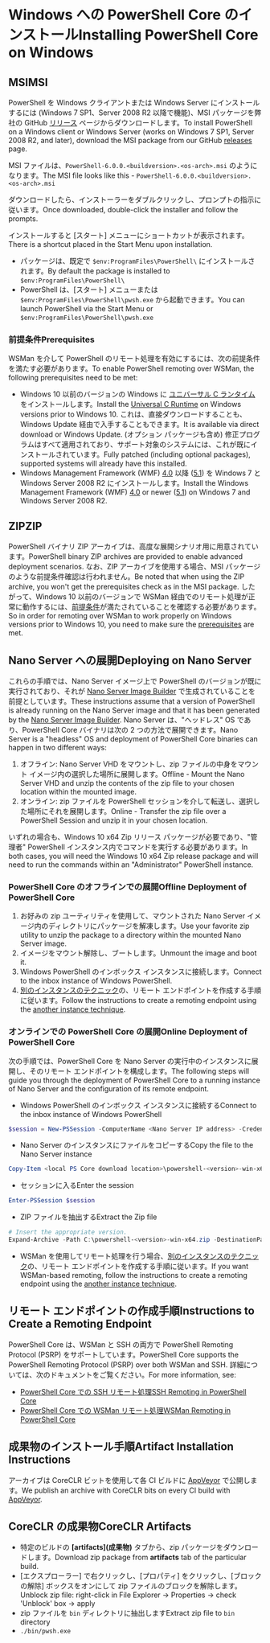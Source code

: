 # <a name="installing-powershell-core-on-windows"></a><span data-ttu-id="227ee-101">Windows への PowerShell Core のインストール</span><span class="sxs-lookup"><span data-stu-id="227ee-101">Installing PowerShell Core on Windows</span></span>

## <a name="msi"></a><span data-ttu-id="227ee-102">MSI</span><span class="sxs-lookup"><span data-stu-id="227ee-102">MSI</span></span>

<span data-ttu-id="227ee-103">PowerShell を Windows クライアントまたは Windows Server にインストールするには (Windows 7 SP1、Server 2008 R2 以降で機能)、MSI パッケージを弊社の GitHub [リリース][] ページからダウンロードします。</span><span class="sxs-lookup"><span data-stu-id="227ee-103">To install PowerShell on a Windows client or Windows Server (works on Windows 7 SP1, Server 2008 R2, and later), download the MSI package from our GitHub [releases][] page.</span></span>

<span data-ttu-id="227ee-104">MSI ファイルは、`PowerShell-6.0.0.<buildversion>.<os-arch>.msi` のようになります。</span><span class="sxs-lookup"><span data-stu-id="227ee-104">The MSI file looks like this - `PowerShell-6.0.0.<buildversion>.<os-arch>.msi`</span></span>
<!-- TODO: should be updated to point to the Download Center as well -->

<span data-ttu-id="227ee-105">ダウンロードしたら、インストーラーをダブルクリックし、プロンプトの指示に従います。</span><span class="sxs-lookup"><span data-stu-id="227ee-105">Once downloaded, double-click the installer and follow the prompts.</span></span>

<span data-ttu-id="227ee-106">インストールすると [スタート] メニューにショートカットが表示されます。</span><span class="sxs-lookup"><span data-stu-id="227ee-106">There is a shortcut placed in the Start Menu upon installation.</span></span>

* <span data-ttu-id="227ee-107">パッケージは、既定で `$env:ProgramFiles\PowerShell\` にインストールされます。</span><span class="sxs-lookup"><span data-stu-id="227ee-107">By default the package is installed to `$env:ProgramFiles\PowerShell\`</span></span>
* <span data-ttu-id="227ee-108">PowerShell は、[スタート] メニューまたは `$env:ProgramFiles\PowerShell\pwsh.exe` から起動できます。</span><span class="sxs-lookup"><span data-stu-id="227ee-108">You can launch PowerShell via the Start Menu or `$env:ProgramFiles\PowerShell\pwsh.exe`</span></span>

### <a name="prerequisites"></a><span data-ttu-id="227ee-109">前提条件</span><span class="sxs-lookup"><span data-stu-id="227ee-109">Prerequisites</span></span>

<span data-ttu-id="227ee-110">WSMan を介して PowerShell のリモート処理を有効にするには、次の前提条件を満たす必要があります。</span><span class="sxs-lookup"><span data-stu-id="227ee-110">To enable PowerShell remoting over WSMan, the following prerequisites need to be met:</span></span>

* <span data-ttu-id="227ee-111">Windows 10 以前のバージョンの Windows に [ユニバーサル C ランタイム](https://www.microsoft.com/download/details.aspx?id=50410)をインストールします。</span><span class="sxs-lookup"><span data-stu-id="227ee-111">Install the [Universal C Runtime](https://www.microsoft.com/download/details.aspx?id=50410) on Windows versions prior to Windows 10.</span></span>
  <span data-ttu-id="227ee-112">これは、直接ダウンロードすることも、Windows Update 経由で入手することもできます。</span><span class="sxs-lookup"><span data-stu-id="227ee-112">It is available via direct download or Windows Update.</span></span>
  <span data-ttu-id="227ee-113">(オプション パッケージも含め) 修正プログラムはすべて適用されており、サポート対象のシステムには、これが既にインストールされています。</span><span class="sxs-lookup"><span data-stu-id="227ee-113">Fully patched (including optional packages), supported systems will already have this installed.</span></span>
* <span data-ttu-id="227ee-114">Windows Management Framework (WMF) [4.0](https://www.microsoft.com/download/details.aspx?id=40855) 以降 ([5.1](https://www.microsoft.com/download/details.aspx?id=54616)) を Windows 7 と Windows Server 2008 R2 にインストールします。</span><span class="sxs-lookup"><span data-stu-id="227ee-114">Install the Windows Management Framework (WMF) [4.0](https://www.microsoft.com/download/details.aspx?id=40855) or newer ([5.1](https://www.microsoft.com/download/details.aspx?id=54616)) on Windows 7 and Windows Server 2008 R2.</span></span>

## <a name="zip"></a><span data-ttu-id="227ee-115">ZIP</span><span class="sxs-lookup"><span data-stu-id="227ee-115">ZIP</span></span>

<span data-ttu-id="227ee-116">PowerShell バイナリ ZIP アーカイブは、高度な展開シナリオ用に用意されています。</span><span class="sxs-lookup"><span data-stu-id="227ee-116">PowerShell binary ZIP archives are provided to enable advanced deployment scenarios.</span></span>
<span data-ttu-id="227ee-117">なお、ZIP アーカイブを使用する場合、MSI パッケージのような前提条件確認は行われません。</span><span class="sxs-lookup"><span data-stu-id="227ee-117">Be noted that when using the ZIP archive, you won't get the prerequisites check as in the MSI package.</span></span>
<span data-ttu-id="227ee-118">したがって、Windows 10 以前のバージョンで WSMan 経由でのリモート処理が正常に動作するには、[前提条件](#prerequisites)が満たされていることを確認する必要があります。</span><span class="sxs-lookup"><span data-stu-id="227ee-118">So in order for remoting over WSMan to work properly on Windows versions prior to Windows 10, you need to make sure the [prerequisites](#prerequisites) are met.</span></span>

## <a name="deploying-on-nano-server"></a><span data-ttu-id="227ee-119">Nano Server への展開</span><span class="sxs-lookup"><span data-stu-id="227ee-119">Deploying on Nano Server</span></span>

<span data-ttu-id="227ee-120">これらの手順では、Nano Server イメージ上で PowerShell のバージョンが既に実行されており、それが [Nano Server Image Builder](https://technet.microsoft.com/windows-server-docs/get-started/deploy-nano-server) で生成されていることを前提としています。</span><span class="sxs-lookup"><span data-stu-id="227ee-120">These instructions assume that a version of PowerShell is already running on the Nano Server image and that it has been generated by the [Nano Server Image Builder](https://technet.microsoft.com/windows-server-docs/get-started/deploy-nano-server).</span></span>
<span data-ttu-id="227ee-121">Nano Server は、"ヘッドレス" OS であり、PowerShell Core バイナリは次の 2 つの方法で展開できます。</span><span class="sxs-lookup"><span data-stu-id="227ee-121">Nano Server is a "headless" OS and deployment of PowerShell Core binaries can happen in two different ways:</span></span>

1. <span data-ttu-id="227ee-122">オフライン: Nano Server VHD をマウントし、zip ファイルの中身をマウント イメージ内の選択した場所に展開します。</span><span class="sxs-lookup"><span data-stu-id="227ee-122">Offline - Mount the Nano Server VHD and unzip the contents of the zip file to your chosen location within the mounted image.</span></span>
1. <span data-ttu-id="227ee-123">オンライン: zip ファイルを PowerShell セッションを介して転送し、選択した場所にそれを展開します。</span><span class="sxs-lookup"><span data-stu-id="227ee-123">Online - Transfer the zip file over a PowerShell Session and unzip it in your chosen location.</span></span>

<span data-ttu-id="227ee-124">いずれの場合も、Windows 10 x64 Zip リリース パッケージが必要であり、"管理者" PowerShell インスタンス内でコマンドを実行する必要があります。</span><span class="sxs-lookup"><span data-stu-id="227ee-124">In both cases, you will need the Windows 10 x64 Zip release package and will need to run the commands within an "Administrator" PowerShell instance.</span></span>

### <a name="offline-deployment-of-powershell-core"></a><span data-ttu-id="227ee-125">PowerShell Core のオフラインでの展開</span><span class="sxs-lookup"><span data-stu-id="227ee-125">Offline Deployment of PowerShell Core</span></span>

1. <span data-ttu-id="227ee-126">お好みの zip ユーティリティを使用して、マウントされた Nano Server イメージ内のディレクトリにパッケージを解凍します。</span><span class="sxs-lookup"><span data-stu-id="227ee-126">Use your favorite zip utility to unzip the package to a directory within the mounted Nano Server image.</span></span>
1. <span data-ttu-id="227ee-127">イメージをマウント解除し、ブートします。</span><span class="sxs-lookup"><span data-stu-id="227ee-127">Unmount the image and boot it.</span></span>
1. <span data-ttu-id="227ee-128">Windows PowerShell のインボックス インスタンスに接続します。</span><span class="sxs-lookup"><span data-stu-id="227ee-128">Connect to the inbox instance of Windows PowerShell.</span></span>
1. <span data-ttu-id="227ee-129">[別のインスタンスのテクニック](#executed-by-another-instance-of-powershell-on-behalf-of-the-instance-that-it-will-register)の、リモート エンドポイントを作成する手順に従います。</span><span class="sxs-lookup"><span data-stu-id="227ee-129">Follow the instructions to create a remoting endpoint using the [another instance technique](#executed-by-another-instance-of-powershell-on-behalf-of-the-instance-that-it-will-register).</span></span>

### <a name="online-deployment-of-powershell-core"></a><span data-ttu-id="227ee-130">オンラインでの PowerShell Core の展開</span><span class="sxs-lookup"><span data-stu-id="227ee-130">Online Deployment of PowerShell Core</span></span>

<span data-ttu-id="227ee-131">次の手順では、PowerShell Core を Nano Server の実行中のインスタンスに展開し、そのリモート エンドポイントを構成します。</span><span class="sxs-lookup"><span data-stu-id="227ee-131">The following steps will guide you through the deployment of PowerShell Core to a running instance of Nano Server and the configuration of its remote endpoint.</span></span>

* <span data-ttu-id="227ee-132">Windows PowerShell のインボックス インスタンスに接続する</span><span class="sxs-lookup"><span data-stu-id="227ee-132">Connect to the inbox instance of Windows PowerShell</span></span>

```powershell
$session = New-PSSession -ComputerName <Nano Server IP address> -Credential <An Administrator account on the system>
```

* <span data-ttu-id="227ee-133">Nano Server のインスタンスにファイルをコピーする</span><span class="sxs-lookup"><span data-stu-id="227ee-133">Copy the file to the Nano Server instance</span></span>

```powershell
Copy-Item <local PS Core download location>\powershell-<version>-win-x64.zip c:\ -ToSession $session
```

* <span data-ttu-id="227ee-134">セッションに入る</span><span class="sxs-lookup"><span data-stu-id="227ee-134">Enter the session</span></span>

```powershell
Enter-PSSession $session
```

* <span data-ttu-id="227ee-135">ZIP ファイルを抽出する</span><span class="sxs-lookup"><span data-stu-id="227ee-135">Extract the Zip file</span></span>

```powershell
# Insert the appropriate version.
Expand-Archive -Path C:\powershell-<version>-win-x64.zip -DestinationPath "C:\PowerShellCore_<version>"
```

* <span data-ttu-id="227ee-136">WSMan を使用してリモート処理を行う場合、[別のインスタンスのテクニック](../core-powershell/WSMan-Remoting-in-PowerShell-Core.md#executed-by-another-instance-of-powershell-on-behalf-of-the-instance-that-it-will-register)の、リモート エンドポイントを作成する手順に従います。</span><span class="sxs-lookup"><span data-stu-id="227ee-136">If you want WSMan-based remoting, follow the instructions to create a remoting endpoint using the [another instance technique](../core-powershell/WSMan-Remoting-in-PowerShell-Core.md#executed-by-another-instance-of-powershell-on-behalf-of-the-instance-that-it-will-register).</span></span>

## <a name="instructions-to-create-a-remoting-endpoint"></a><span data-ttu-id="227ee-137">リモート エンドポイントの作成手順</span><span class="sxs-lookup"><span data-stu-id="227ee-137">Instructions to Create a Remoting Endpoint</span></span>

<span data-ttu-id="227ee-138">PowerShell Core は、WSMan と SSH の両方で PowerShell Remoting Protocol (PSRP) をサポートしています。</span><span class="sxs-lookup"><span data-stu-id="227ee-138">PowerShell Core supports the PowerShell Remoting Protocol (PSRP) over both WSMan and SSH.</span></span> <span data-ttu-id="227ee-139">詳細については、次のドキュメントをご覧ください。</span><span class="sxs-lookup"><span data-stu-id="227ee-139">For more information, see:</span></span>

* <span data-ttu-id="227ee-140">[PowerShell Core での SSH リモート処理][ssh-remoting]</span><span class="sxs-lookup"><span data-stu-id="227ee-140">[SSH Remoting in PowerShell Core][ssh-remoting]</span></span>
* <span data-ttu-id="227ee-141">[PowerShell Core での WSMan リモート処理][wsman-remoting]</span><span class="sxs-lookup"><span data-stu-id="227ee-141">[WSMan Remoting in PowerShell Core][wsman-remoting]</span></span>

## <a name="artifact-installation-instructions"></a><span data-ttu-id="227ee-142">成果物のインストール手順</span><span class="sxs-lookup"><span data-stu-id="227ee-142">Artifact Installation Instructions</span></span>

<span data-ttu-id="227ee-143">アーカイブは CoreCLR ビットを使用して各 CI ビルドに [AppVeyor][] で公開します。</span><span class="sxs-lookup"><span data-stu-id="227ee-143">We publish an archive with CoreCLR bits on every CI build with [AppVeyor][].</span></span>

## <a name="coreclr-artifacts"></a><span data-ttu-id="227ee-144">CoreCLR の成果物</span><span class="sxs-lookup"><span data-stu-id="227ee-144">CoreCLR Artifacts</span></span>

* <span data-ttu-id="227ee-145">特定のビルドの **[artifacts]\(成果物\)** タブから、zip パッケージをダウンロードします。</span><span class="sxs-lookup"><span data-stu-id="227ee-145">Download zip package from **artifacts** tab of the particular build.</span></span>
* <span data-ttu-id="227ee-146">[エクスプローラー] で右クリックし、[プロパティ] をクリックし、[ブロックの解除] ボックスをオンにして zip ファイルのブロックを解除します。</span><span class="sxs-lookup"><span data-stu-id="227ee-146">Unblock zip file: right-click in File Explorer -> Properties -> check 'Unblock' box -> apply</span></span>
* <span data-ttu-id="227ee-147">zip ファイルを `bin` ディレクトリに抽出します</span><span class="sxs-lookup"><span data-stu-id="227ee-147">Extract zip file to `bin` directory</span></span>
* `./bin/pwsh.exe`

<!-- [download-center]: TODO -->
[リリース]: https://github.com/PowerShell/PowerShell/releases
[releases]: https://github.com/PowerShell/PowerShell/releases
[signing]: ../../tools/Sign-Package.ps1
[ssh-remoting]: ../core-powershell/SSH-Remoting-in-PowerShell-Core.md
[wsman-remoting]: ../core-powershell/WSMan-Remoting-in-PowerShell-Core.md
[AppVeyor]: https://ci.appveyor.com/project/PowerShell/powershell